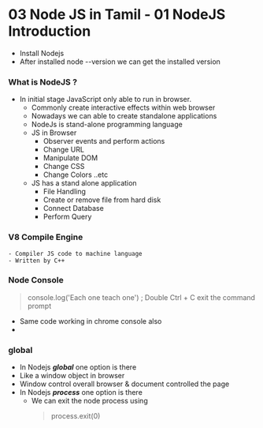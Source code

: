 # 03 Node JS in Tamil - 01 NodeJS Introduction

-  Install Nodejs
-  After installed node --version we can get the installed version

### What is NodeJS ?

- In initial stage JavaScript only able to run in browser.
	- Commonly create interactive effects within web browser
	- Nowadays we can able to create standalone applications
	- NodeJs is  stand-alone  programming language
	- JS in Browser
		-  Observer events and perform actions
		-  Change URL
		-  Manipulate DOM
		-  Change CSS
		-  Change Colors ..etc
	- JS has a stand alone application
		- File Handling
		- Create or remove file from hard disk 
		- Connect Database
		- Perform Query
### V8 Compile Engine
	- Compiler JS code to machine language
	- Written by C++		

### Node Console

> console.log('Each one teach one')	;
> Double Ctrl + C exit the command prompt

- Same code working in chrome console also
-

### global

- In Nodejs ***global***  one option is there
- Like a window object in browser
- Window control overall browser & document controlled the page
- In Nodejs ***process***  one option is there
	- We can exit the node process using
		> process.exit(0)